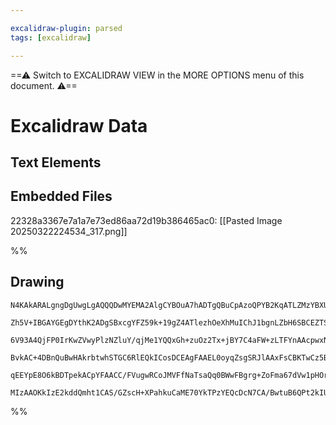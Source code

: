 ```yaml
---

excalidraw-plugin: parsed
tags: [excalidraw]

---
```

==⚠  Switch to EXCALIDRAW VIEW in the MORE OPTIONS menu of this document. ⚠==


# Excalidraw Data
## Text Elements
## Embedded Files
22328a3367e7a1a7e73ed86aa72d19b386465ac0: [[Pasted Image 20250322224534_317.png]]

%%
## Drawing
```compressed-json
N4KAkARALgngDgUwgLgAQQQDwMYEMA2AlgCYBOuA7hADTgQBuCpAzoQPYB2KqATLZMzYBXUtiRoIACyhQ4zZAHoFAc0JRJQgEYA6bGwC2CgF7N6hbEcK4OCtptbErHALRY8RMpWdx8Q1TdIEfARcZgRmBShcZQUebTiAdho6IIR9BA4oZm4AbXAwUDAiiBJuCABVfQBNABkAWQApENwoAEUASQBHACUAMXKAVmFNACtkoshYRDLCfWikfmLMbmcA

Zh5V+IBGAYGEgDYthK2ADgSBxcgYFZ59k+19gZ4ATlezhOeXhMuIChJ1bgnLZbH6SBCEZTSbinPj5SDWZTBbgABh+zCgpDYAGsEABhNj4NikMoY6zMOC4QKZcbFTS4bBY5SYoQcYj4wnEiSkjjkykZKA0yAAM0I+HwAGVYEiJIIPIKIOjMTiAOr/SQo7QXOEKjHYhCSmDS9Cy0o/ZmQjjhbJoVHatgU7Bqa5oLbI20TCBM4RwdrEa2oHIAXR+QvI

6V93A4QjFP0IrKwZVwyPlzNZluY/qjMe1YQQxGh+zuOz2Tx+jBY7C4aFW+zLTFYnAAcpwxNx1qtngAWAbI/ad2PMAAiqSgee4QoIYR+mmErIAosF0plM9H8D8hHBiC0xy6Ep3bid1rseCd+9qiBwsZHVz9CQyd6gJ/gpzmolAhP6IIhWXHlPKRcEEYSDwGwnrgqw1gkCAJLgWy4FBCSrHmJz7Lg8E8MQWzPJoqwoZ2jz0smaLuOIAZwmAILkVscK

BvkAC+4DBnQuBwHAkrbtwhSTGC6RlEQkICosDCEAgFAAEL0oyqZsgSRJlAAxFsCBKTwCz5BA2AiFSUDtKO+iSkqeKyZy6Dydg+zEMiQoDDSGlafyulpBJDJeiyMkciS5A8hS2m2ZppDaY5+i9KKEpSqRCoEqa6n+YFekGXqqrEACNqakJsUOfFuo4gaRqRXK6X2ZkQXdMIFpWiihUBZlaQAPIOk60JulVcVpL0nBQL0uD6KKzqoJRxQZcVentZk4

qEEYpE8O6kBDTpekACpYFAACC/FVugwRCoJMVFfNaTsaQq0BWwFBgrg+ZoFma67dVw1pHOrIrSdZ0hJd6CUpiVBCcw2CYmKAAa3BPJsbyuh8ro7PssLFL9/34FUbYfA8uH7McZxasURhsAYnHavQBBCKR1FFHRLU1fopVuemn7SbZTIkONk3XtmxQM+5cloFxkBiQS70QPJnanihvSi/K3QIMo0aUgpPC4nLnadmL9Hk2N2UIPVUCViurOQHAgRm

MIzAAOKkIzE2kddQmht1CAS/GZscH+XPahkuCaME70YkTPzYEQcDcN7CA/BwtuB6QPt2kIUAXqRQcq+pdgjAg2BZOKodwHUbDEAgj3u5746Tgg4Bk3QAHhJxDF0UAA==
```
%%